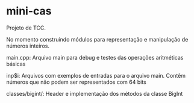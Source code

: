# mini-cas

Projeto de TCC.

No momento construindo módulos para representação e manipulação de números inteiros.

main.cpp:
  Arquivo main para debug e testes das operações aritméticas básicas

inp$i:
  Arquivos com exemplos de entradas para o arquivo main. Contêm números que não podem ser representados com 64 bits

classes/bigint/:
  Header e implementação dos métodos da classe BigInt
